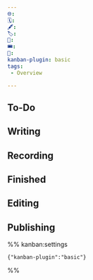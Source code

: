 ```yaml
---
🌐: 
🗓️: 
🖋️: 
🏷️: 
🎫: 
🎟️: 
🔖: 
kanban-plugin: basic
tags: 
 - Overview

---
```


## To-Do



## Writing



## Recording



## Finished



## Editing



## Publishing





%% kanban:settings
```
{"kanban-plugin":"basic"}
```
%%
